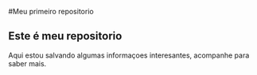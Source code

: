 #Meu primeiro repositorio

## Este é meu repositorio

Aqui estou salvando algumas informaçoes interesantes, acompanhe para saber mais.
